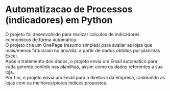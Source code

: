 # Automatizacao de Processos (indicadores) em Python 

O projeto foi desenvolvido para realizar calculos de indicadores economicos de forma automatica. <br>
O projeto cria um OnePage (resumo simples) para avaliar as lojas que mais/menos faturaram no ano/dia, a partir de dados obtidos por planilhas Excel. <br>
Após o tratemento dos dados, o projeto envia um Email automatico para cada gerente contido nas planilhas, assim como os dados referentes a sua loja. <br>
Por fim, o projeto envia um Email para a diretoria da empresa, rankeando as lojas com os melhores/piores indices propostos.

